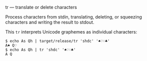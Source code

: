 tr — translate or delete characters

Process characters from stdin, translating, deleting, or squeezing characters
and writing the result to stdout.

This `tr` interprets Unicode graphemes as individual characters:

    $ echo As Qh | target/release/tr 'shdc' '♠♡♢♣'
    A♠ Q♡
    $ echo As Qh | tr 'shdc' '♠♡♢♣'
    A Q
